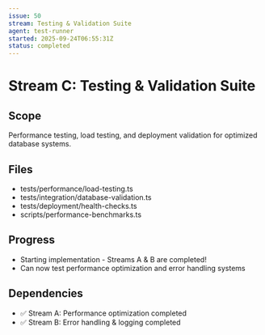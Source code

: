 ```yaml
---
issue: 50
stream: Testing & Validation Suite
agent: test-runner
started: 2025-09-24T06:55:31Z
status: completed
---
```


# Stream C: Testing & Validation Suite

## Scope
Performance testing, load testing, and deployment validation for optimized database systems.

## Files
- tests/performance/load-testing.ts
- tests/integration/database-validation.ts
- tests/deployment/health-checks.ts
- scripts/performance-benchmarks.ts

## Progress
- Starting implementation - Streams A & B are completed!
- Can now test performance optimization and error handling systems

## Dependencies
- ✅ Stream A: Performance optimization completed
- ✅ Stream B: Error handling & logging completed